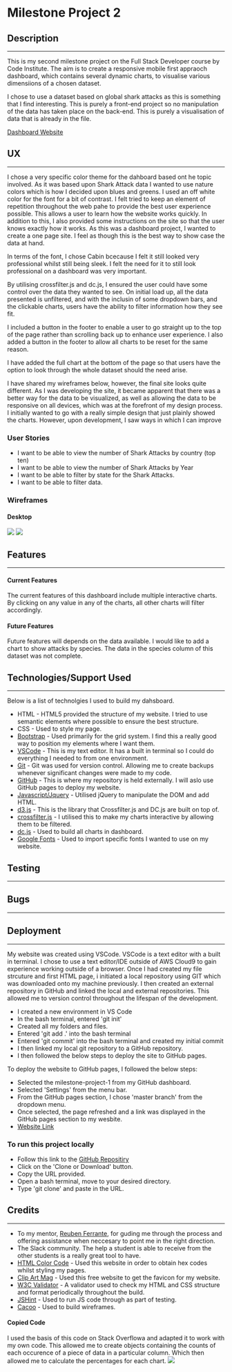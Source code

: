 # Milestone Project 2
## Description
---
This is my second milestone project on the Full Stack Developer course by Code Institute. The aim is to create a responsive mobile first appraoch dashboard, which contains several dynamic charts, to visualise various dimensiions of a chosen dataset.

I chose to use a dataset based on global shark attacks as this is something that I find interesting. This is purely a front-end project so no manipulation of the data has taken place on the back-end. This is purely a visualisation of data that is already in the file.

[Dashboard Website](https://jboyd8.github.io/milestone-project-2/)

## UX
---
I chose a very specific color theme for the dahboard based ont he topic involved. As it was based upon Shark Attack data I wanted to use nature colors which is how I decided upon blues and greens. I used an off white color for the font
for a bit of contrast. I felt tried to keep an element of repetition throughout the web pahe to provide the best user experience possible. This allows a user to learn how the website works quickly. In addition to this, I also provided some instructions on the site so that the user knows exactly how it works. As this was a dashboard project, I wanted to create a one page site. I feel as though this is the best way to show case the data at hand.

In terms of the font, I chose Cabin bcecause I felt it still looked very professional whilst still being sleek. I felt the need for it to still look professional on a dashboard was very important.

By utilising crossfilter.js and dc.js, I ensured the user could have some control over the data they wanted to see. On initial load up, all the data presented is unfiltered, and with the inclusin of some dropdown bars, and the clickable charts, users have the ability to filter information how they see fit.

I included a button in the footer to enable a user to go straight up to the top of the page rather than scrolling back up to enhance user experience. I also added a button in the footer to allow all charts to be reset for the same reason.

I have added the full chart at the bottom of the page so that users have the option to look through the whole dataset should the need arise.

I have shared my wireframes below, however, the final site looks quite different. As I was developing the site, it became apparent that there was a better way for the data to be visualized, as well as allowing the data to be responsive on all devices, which was at the forefront of my design process. I initially wanted to go with a really simple design that just plainly showed the charts. However, upon development, I saw ways in which I can improve 

### User Stories
* I want to be able to view the number of Shark Attacks by country (top ten)
* I want to be able to view the number of Shark Attacks by Year
* I want to be able to filter by state for the Shark Attacks.
* I want to be able to filter data.

### Wireframes
#### Desktop
![](images/wireframes/desktop.png)
![](images/wireframes/mobile.png)


## Features
---
#### Current Features
The current features of this dashboard include multiple interactive charts. By clicking on any value in any of the charts, all other charts
will filter accordingly.

#### Future Features
Future features will depends on the data available. I would like to add a chart to show attacks by species. The data in the species column of this
dataset was not complete.



## Technologies/Support Used
---
Below is a list of technolgies I used to build my dahsboard.
* HTML - HTML5 provided the structure of my website. I tried to use semantic elements where possible to ensure the best structure.
* CSS - Used to style my page.
* [Bootstrap](https://getbootstrap.com/) - Used primarily for the grid system. I find this a really good way to position my elements where I want them.
* [VSCode](https://code.visualstudio.com) - This is my text editor. It has a built in terminal so I could do everything I needed to from one environment.
* [Git](https://git-scm.com) - Git was used for version control. Allowing me to create backups whenever significant changes were made to my code.
* [GitHub](https://github.com/) - This is where my repository is held externally. I will aslo use GitHub pages to deploy my website.
* [Javascript/Jquery](https://jquery.com/) - Utilised jQuery to manipulate the DOM and add HTML.
* [d3.js](https://d3js.org/) - This is the library that Crossfilter.js and DC.js are built on top of.
* [crossfilter.js](https://github.com/crossfilter/crossfilter) - I utilised this to make my charts interactive by allowing them to be filtered.
* [dc.js](https://dc-js.github.io/dc.js/) - Used to build all charts in dashboard.
* [Google Fonts](https://fonts.google.com/) - Used to import specific fonts I wanted to use on my website.


## Testing
---




## Bugs
---



## Deployment
---
My website was created using VSCode. VSCode is a text editor with a built in terminal. I chose to use a text editor/IDE outside of AWS Cloud9 to gain experience working outside of a browser. Once I had created my file strcuture and first HTML page, i initiated a local repository using GIT which was downloaded onto my machine previously. I then created an external repository in GitHub and linked the local and external repositories. This allowed me to version control throughout the lifespan of the development.

* I created a new environment in VS Code
* In the bash terminal, entered 'git init'
* Created all my folders and files.
* Entered 'git add .' into the bash terminal
* Entered 'git commit' into the bash terminal and created my initial commit
* I then linked my local git repository to a GitHub repository.
* I then followed the below steps to deploy the site to GitHub pages.

To deploy the website to GitHub pages, I followed the below steps:
* Selected the milestone-project-1 from my GitHub dashboard.
* Selected 'Settings' from the menu bar.
* From the GitHub pages section, I chose 'master branch' from the dropdown menu.
* Once selected, the page refreshed and a link was displayed in the GitHub pages section to my wesbite.
* [Website Link](https://jboyd8.github.io/milestone-project-2/)

### To run this project locally

* Follow this link to the [GitHub Repositiry](https://github.com/jboyd8/milestone-project-2)
* Click on the 'Clone or Download' button.
* Copy the URL provided.
* Open a bash terminal, move to your desired directory.
* Type 'git clone' and paste in the URL.


## Credits
---
* To my mentor, [Reuben Ferrante](https://github.com/arex18), for guding me through the process and offering assistance when neccesary to point me in the right direction.
* The Slack community. The help a student is able to receive from the other students is a really great tool to have.
* [HTML Color Code](https://htmlcolorcodes.com/) - Used this website in order to obtain hex codes whilst styling my pages.
* [Clip Art Mag](http://clipartmag.com/) - Used this free website to get the favicon for my website.
* [W3C Validator](https://validator.w3.org/#validate_by_input) - A validator used to check my HTML and CSS structure and format periodically throughout the build.
* [JSHint](https://jshint.com/) - Used to run JS code through as part of testing.
* [Cacoo](https://app.cacoo.com/o/8g0cBCgjuA/recent) - Used to build wireframes.



#### Copied Code
I used the basis of this code on Stack Overflowa and adapted it to work with my own code. This allowed me to create objects containing the counts of each occurence of a piece of data in a particular column. 
Which then allowed me to calculate the percentages for each chart. ![](https://stackoverflow.com/questions/38296484/count-text-fields-from-csv-dataset-in-d3-js)
